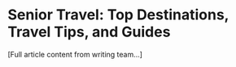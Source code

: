 # Senior Travel: Top Destinations, Travel Tips, and Guides

[Full article content from writing team...]